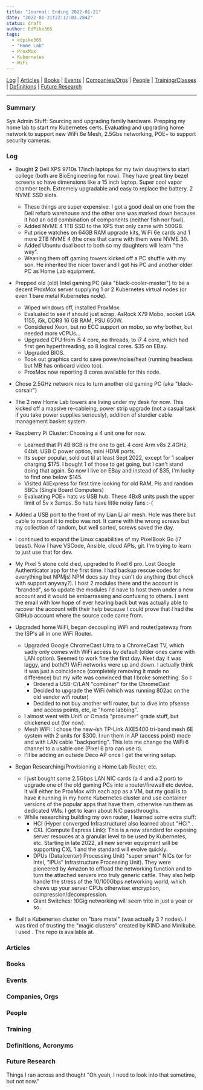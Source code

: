 ```yaml
---
title: "Journal: Ending 2022-01-21"
date: "2022-01-21T22:12:03.284Z"
status: draft
author: EdPike365
tags:
  - edpike365
  - "Home Lab"
  - ProxMox
  - Kubernetes
  - WiFi
---
```


[Log](#log-lifo) | [Articles](#articles) | [Books](#books) | [Events](#events) | [Companies/Orgs](#companies-orgs) | [People](#people) | [Training/Classes](#training) | [Definitions](#definitions-acronyms) | [Future Research](#future-research)

---

### Summary

Sys Admin Stuff: Sourcing and upgrading family hardware. Prepping my home lab to start my Kubernetes certs. Evaluating and upgrading home network to support new WiFi 6e Mesh, 2.5Gbs networking, POE+ to support security cameras.

### Log 

- Bought **2** Dell XPS 9710s 17inch laptops for my twin daughters to start college (both are BioEngineering for now). They have great tiny bezel screens so have dimensions like a 15 inch laptop. Super cool vapor chamber tech. Extremely upgradable and easy to replace the battery. 2 NVME SSD slots. 
  - These things are super expensive. I got a good deal on one from the Dell refurb warehouse and the other one was marked down because it had an odd combination of components (neither fish nor fowl). 
  - Added NVME 4 1TB SSD to the XPS that only came with 500GB.
  - Put price watches on 64GB RAM upgrade kits, WiFi 6e cards and 1 more 2TB NVME 4 (the ones that came with them were NVME 3!).
  - Added Ubuntu dual boot to both so my daughters will learn "the way".
  - Weaning them off gaming towers kicked off a PC shuffle with my son. He inherited the nicer tower and I got his PC and another older PC as Home Lab equipment.

- Prepped old (old) Intel gaming PC (aka "black-cooler-master") to be a decent ProxMox server supplying 1 or 2 Kubernetes virtual nodes (or even 1 bare metal Kubernetes node). 
  - Wiped windows off, installed ProxMox.
  - Evaluated to see if should just scrap. AsRock X79 Mobo, socket LGA 1155, i5k, DDR3 16 GB RAM, PSU 650W.
  - Considered Xeon, but no ECC support on mobo, so why bother, but needed more vCPUs...
  - Upgraded CPU from i5 4 core, no threads, to i7 4 core, which had first gen hyperthreading, so 8 logical cores. $35 on EBay.
  - Upgraded BIOS.
  - Took out graphics card to save power/noise/heat (running headless but MB has onboard video too).
  - ProxMox now reporting 8 cores available for this node.

- Chose 2.5GHz network nics to turn another old gaming PC (aka "black-corsair")

- The 2 new Home Lab towers are living under my desk for now. This kicked off a massive re-cableing, power strip upgrade (not a casual task if you take power supplies seriously), addition of sturdier cable management basket system.

- Raspberry Pi Cluster: Choosing a 4 unit one for now.
  - Learned that Pi 4B 8GB is the one to get. 4 core Arm v8s 2.4GHz, 64bit. USB C power option, mini HDMI ports.
  - Its super popular, sold out til at least Sept 2022, except for 1 scalper charging $175. I bought 1 of those to get going, but I can't stand doing that again. So now I live on EBay and instead of $35, I'm lucky to find one below $145.
  - Visited AliExpress for first time looking for old RAM, Pis and random SBCs (Single Board Computers)
  - Evaluating POE+ hats vs USB hub. These 4Bx8 units push the upper limit of 5v x 3amps. So hats have little noisy fans :-(

- Added a USB port to the front of my Lian Li air mesh. Hole was there but cable to mount it to mobo was not. It came with the wrong screws but my collection of random, but well sorted, screws saved the day.

- I continued to expand the Linux capabilities of my PixelBook Go (i7 beast). Now I have VSCode, Ansible, cloud APIs, git. I'm trying to learn to just use that for dev.

- My Pixel 5 stone cold died, upgraded to Pixel 6 pro. Lost Google Authenticator app for the first time. I had backup rescue codes for everything but NPMjs! NPM docs say they can't do anything (but check with support anyway?). I host 2 modules there and the account is "branded", so to update the modules I'd have to host them under a new account and it would be embarrassing and confusing to others. I sent the email with low hope of ever hearing back but was actually able to recover the account with their help because I could prove that I had the GitHub account where the source code came from.

- Upgraded home WiFi, began decoupling WiFi and router/gateway from the ISP's all in one WiFi Router.
  - Upgraded Google ChromeCast Ultra to a ChromeCast TV, which sadly only comes with WiFi access by default (older ones came with LAN option). Seemed to work fine the first day. Next day it was laggy, and both(?) WiFi networks were up and down. I actually think it was just a coincidence (completely removing it made no difference) but my wife was convinced that I broke something. So I:
    - Ordered a USB-C/LAN "combiner" for the ChromeCast
    - Decided to upgrade the WiFi (which was running 802ac on the old vendor wifi router)
    - Decided to not buy another wifi router, but to dive into pfsense and access points, etc, ie "home labbing".
  - I almost went with Unifi or Omada "prosumer" grade stuff, but chickened out (for now).
  - Mesh WiFi: I chose the new-ish TP-Link AXE5400 tri-band mesh 6E system with 2 units for $300. I run them in AP (access point) mode and with LAN cable "backporting". This lets me change the WiFi 6 channel to a usable one (Pixel 6 pro can use it).
  - I'll be adding an outside Deco AP once I get the wiring setup.
  
- Began Researching/Provisioning a Home Lab Router, etc.
  - I just bought some 2.5Gbps LAN NIC cards (a 4 and a 2 port) to upgrade one of the old gaming PCs into a router/firewall etc device. It will either be ProxMox with each app as a VM, but my goal is to have it running in my home Kubernetes cluster and use container versions of the popular apps that have them, otherwise run them as dedicated VMs. I get to learn about NIC passthroughs. 
  - While researching building my own router, I learned some extra stuff:
    - HCI (Hyper converged Infrastructure) also learned about "HCI" . 
    - CXL (Compute Express Link): This is a new standard for exposing server resouces at a granular level to be used by Kubernetes, etc. Starting in late 2022, all new server equipment will be supporting CXL 1 and the standard will evolve quickly. 
    - DPUs (Data(center) Processing Unit) "super smart" NICs (or for Intel, "IPUs" Infrastructure Processing Unit). They were pioneered by Amazon to offload the networking function and to turn the attached servers into truly generic cattle. They also help handle the stress of the 10/100Gbps networking world, which chews up your server CPUs otherwise: encryption, compression/decompression.
    - Giant Switches: 10Gig networking will seem trite in just a year or so.

- Built a Kubenertes cluster on "bare metal" (was actually 3 ? nodes). I was tired of trusting the "magic clusters" created by KIND and Minikube. I used . The repo is available at.


### Articles

### Books

### Events

### Companies, Orgs

### People

### Training

### Definitions, Acronyms

### Future Research

Things I ran across and thought "Oh yeah, I need to look into that sometime, but not now."
